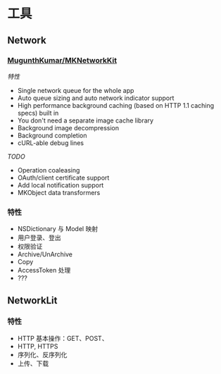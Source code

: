 # 工具


## Network

### [MugunthKumar/MKNetworkKit](https://github.com/MugunthKumar/MKNetworkKit)

*特性*

* Single network queue for the whole app
* Auto queue sizing and auto network indicator support
* High performance background caching (based on HTTP 1.1 caching specs) built in
* You don't need a separate image cache library
* Background image decompression
* Background completion
* cURL-able debug lines

*TODO*

* Operation coaleasing
* OAuth/client certificate support
* Add local notification support
* MKObject data transformers

### 特性

* NSDictionary 与 Model 映射
* 用户登录、登出
* 权限验证
* Archive/UnArchive
* Copy
* AccessToken 处理
* ???

## NetworkLit


### 特性

* HTTP 基本操作：GET、POST、
* HTTP, HTTPS
* 序列化、反序列化
* 上传、下载
